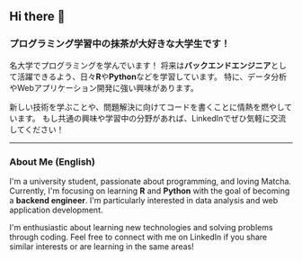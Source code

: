 ## Hi there 👋

### プログラミング学習中の抹茶が大好きな大学生です！

名大学でプログラミングを学んでいます！
将来は**バックエンドエンジニア**として活躍できるよう、日々**R**や**Python**などを学習しています。
特に、データ分析やWebアプリケーション開発に強い興味があります。

新しい技術を学ぶことや、問題解決に向けてコードを書くことに情熱を燃やしています。
もし共通の興味や学習中の分野があれば、LinkedInでぜひ気軽に交流してください！

---

### About Me (English)

I'm a university student, passionate about programming, and loving Matcha.
Currently, I'm focusing on learning **R** and **Python** with the goal of becoming a **backend engineer**.
I'm particularly interested in data analysis and web application development.

I'm enthusiastic about learning new technologies and solving problems through coding.
Feel free to connect with me on LinkedIn if you share similar interests or are learning in the same areas!
